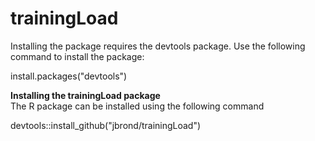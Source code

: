 # trainingLoad
Installing the package requires the devtools package. Use the following command to install the package:

install.packages("devtools")


<B>Installing the trainingLoad package</B>
<br>
The R package can be installed using the following command

devtools::install_github("jbrond/trainingLoad")
